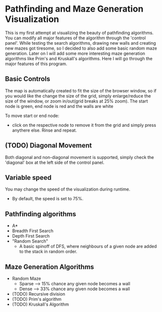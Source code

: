 # Pathfinding and Maze Generation Visualization
This is my first attempt at visualizing the beauty of pathfinding algorithms. You can modify all major features of the algorithm through the 'control panel'. While testing the search algorithms, drawing new walls and creating new mazes got tiresome, so I decided to also add some basic random maze generation. Later on I will add some more interesting maze generation algorithms like Prim's and Kruskall's algorithms. Here I will go through the major features of this program.  

## Basic Controls
The map is automatically created to fit the size of the browser window, so if you would like the change the size of the grid, simply enlarge/reduce the size of the window, or zoom in/out(grid breaks at 25% zoom).
The start node is green, end node is red and the walls are white

To move start or end node:
- click on the respective node to remove it from the grid and simply press anythere else. Rinse and repeat.

## (TODO) Diagonal Movement
Both diagonal and non-diagonal movement is supported, simply check the 'diagonal' box at the left side of the control panel.

## Variable speed
You may change the speed of the visualization during runtime.
- By default, the speed is set to 75%.


## Pathfinding algorithms
- A*
- Breadth First Search
- Depth First Search
- "Random Search"
  - A basic spinoff of DFS, where neighbours of a given node are added to the stack in random order.


## Maze Generation Algorithms
- Random Maze
  - Sparse --> 15% chance any given node becomes a wall
  - Dense  --> 33% chance any given node becomes a wall
- (TODO) Recursive division
- (TODO) Prim's algorithm
- (TODO) Kruskall's Algorithm
